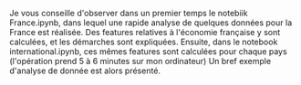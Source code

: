 Je vous conseille d'observer dans un premier temps le notebiik France.ipynb, dans lequel une rapide analyse de quelques données pour la France est réalisée.
Des features relatives à l'économie française y sont calculées, et les démarches sont expliquées.
Ensuite, dans le notebook international.ipynb, ces mêmes features sont calculées pour chaque pays (l'opération prend 5 à 6 minutes sur mon ordinateur)
Un bref exemple d'analyse de donnée  est alors présenté.